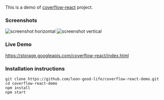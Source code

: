 This is a demo of [coverflow-react](https://github.com/leon-good-life/coverflow-react) project.

### Screenshots
![screenshot horizontal](https://storage.googleapis.com/coverflow-react/screenshot_horizontal.gif)
![screenshot vertical](https://storage.googleapis.com/coverflow-react/screenshot_vertical.gif)

### Live Demo
https://storage.googleapis.com/coverflow-react/index.html

### Installation instructions


    git clone https://github.com/leon-good-life/coverflow-react-demo.git
    cd coverflow-react-demo
    npm install
    npm start
    
    
